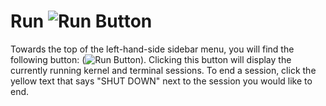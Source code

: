 # Run ![Run Button](Images/runbutton.png)
Towards the top of the left-hand-side sidebar menu, you will find the following button: (![Run Button](Images/runbutton.png)).  Clicking this button will display the currently running kernel and terminal sessions.  To end a session, click the yellow text that says "SHUT DOWN" next to the session you would like to end.        
